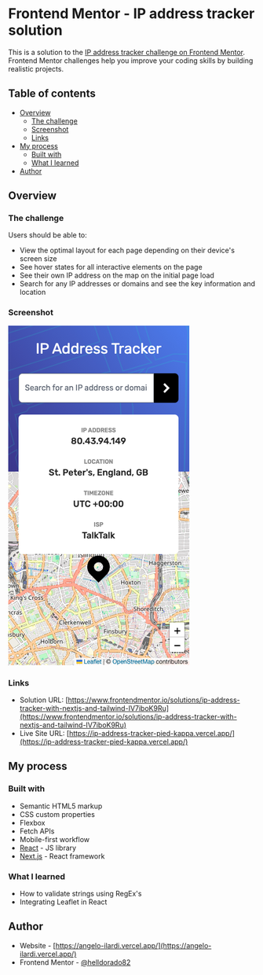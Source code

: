 # Frontend Mentor - IP address tracker solution

This is a solution to the [IP address tracker challenge on Frontend Mentor](https://www.frontendmentor.io/challenges/ip-address-tracker-I8-0yYAH0). Frontend Mentor challenges help you improve your coding skills by building realistic projects. 

## Table of contents

- [Overview](#overview)
  - [The challenge](#the-challenge)
  - [Screenshot](#screenshot)
  - [Links](#links)
- [My process](#my-process)
  - [Built with](#built-with)
  - [What I learned](#what-i-learned)
- [Author](#author)

## Overview

### The challenge

Users should be able to:

- View the optimal layout for each page depending on their device's screen size
- See hover states for all interactive elements on the page
- See their own IP address on the map on the initial page load
- Search for any IP addresses or domains and see the key information and location

### Screenshot

![](public/images/screenshot.png)


### Links

- Solution URL: [https://www.frontendmentor.io/solutions/ip-address-tracker-with-nextjs-and-tailwind-IV7iboK9Ru](https://www.frontendmentor.io/solutions/ip-address-tracker-with-nextjs-and-tailwind-IV7iboK9Ru)
- Live Site URL: [https://ip-address-tracker-pied-kappa.vercel.app/](https://ip-address-tracker-pied-kappa.vercel.app/)

## My process

### Built with

- Semantic HTML5 markup
- CSS custom properties
- Flexbox
- Fetch APIs
- Mobile-first workflow
- [React](https://reactjs.org/) - JS library
- [Next.js](https://nextjs.org/) - React framework


### What I learned

- How to validate strings using RegEx's
- Integrating Leaflet in React

## Author

- Website - [https://angelo-ilardi.vercel.app/](https://angelo-ilardi.vercel.app/)
- Frontend Mentor - [@helldorado82](https://www.frontendmentor.io/profile/helldorado82)
